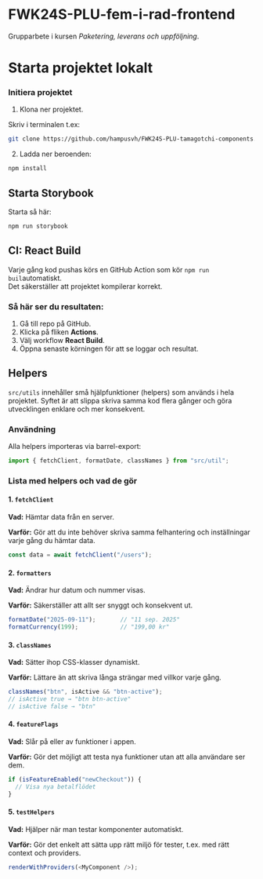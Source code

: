 # FWK24S-PLU-fem-i-rad-frontend

Grupparbete i kursen *Paketering, leverans och uppföljning*.

# Starta projektet lokalt

### Initiera projektet

1. Klona ner projektet.

Skriv i terminalen t.ex:
```bash
git clone https://github.com/hampusvh/FWK24S-PLU-tamagotchi-components.git
```

2. Ladda ner beroenden:
```bash
npm install
```

## Starta Storybook

Starta så här:

```bash
npm run storybook
```

## CI: React Build

Varje gång kod pushas körs en GitHub Action som kör `npm run buil`automatiskt.  
Det säkerställer att projektet kompilerar korrekt.

### Så här ser du resultaten:
1. Gå till repo på GitHub.
2. Klicka på fliken **Actions**.
3. Välj workflow **React Build**.
4. Öppna senaste körningen för att se loggar och resultat.


## Helpers

`src/utils` innehåller små hjälpfunktioner (helpers) som används i hela projektet.
Syftet är att slippa skriva samma kod flera gånger och göra utvecklingen enklare och mer konsekvent.


### Användning
Alla helpers importeras via barrel-export:

```js
import { fetchClient, formatDate, classNames } from "src/util";
```

### Lista med helpers och vad de gör

#### 1. `fetchClient`

**Vad:** Hämtar data från en server.

**Varför:** Gör att du inte behöver skriva samma felhantering och inställningar varje gång du hämtar data.

```js
const data = await fetchClient("/users");
```

#### 2. `formatters`

**Vad:** Ändrar hur datum och nummer visas.

**Varför:** Säkerställer att allt ser snyggt och konsekvent ut.

```js
formatDate("2025-09-11");       // "11 sep. 2025"
formatCurrency(199);            // "199,00 kr"
```

#### 3. `classNames`

**Vad:** Sätter ihop CSS-klasser dynamiskt.

**Varför:** Lättare än att skriva långa strängar med villkor varje gång.

```js
classNames("btn", isActive && "btn-active");
// isActive true → "btn btn-active"
// isActive false → "btn"
```

#### 4. `featureFlags`

**Vad:** Slår på eller av funktioner i appen.

**Varför:** Gör det möjligt att testa nya funktioner utan att alla användare ser dem.

```js
if (isFeatureEnabled("newCheckout")) {
  // Visa nya betalflödet
}
```

#### 5. `testHelpers`

**Vad:** Hjälper när man testar komponenter automatiskt.

**Varför:** Gör det enkelt att sätta upp rätt miljö för tester, t.ex. med rätt context och providers.

```js
renderWithProviders(<MyComponent />);
```